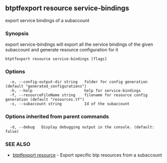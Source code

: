 ## btptfexport resource service-bindings

export service bindings of a subaccount

### Synopsis

export service-bindings will export all the service bindings of the given subaccount and generate resource configuration for it

```
btptfexport resource service-bindings [flags]
```

### Options

```
  -o, --config-output-dir string   folder for config generation (default "generated_configurations")
  -h, --help                       help for service-bindings
  -f, --resourceFileName string    filename for resource config generation (default "resources.tf")
  -s, --subaccount string          Id of the subaccount
```

### Options inherited from parent commands

```
  -d, --debug   Display debugging output in the console. (default: false)
```

### SEE ALSO

* [btptfexport resource](btptfexport_resource.md)	 - Export specific btp resources from a subaccount

